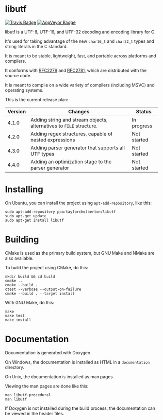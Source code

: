 libutf
======

[![Travis Badge](https://travis-ci.org/tay10r/libutf.svg?branch=master)](https://travis-ci.org/tay10r/libutf)
[![AppVeyor Badge](https://ci.appveyor.com/api/projects/status/xjbjhuxn3wsc0k61?svg=true)](https://ci.appveyor.com/project/tay10r/libutf)

libutf is a UTF-8, UTF-16, and UTF-32 decoding and encoding library for C.

It's used for taking advantage of the new `char16_t` and `char32_t` types and string literals in the C standard.

It is meant to be stable, lightweight, fast, and portable across platforms and compilers.

It conforms with [RFC2279](https://www.ietf.org/rfc/rfc2781.txt) and [RFC2781](https://www.ietf.org/rfc/rfc2279.txt), which are distributed with the source code.

It is meant to compile on a wide variety of compilers (including MSVC) and operating systems.

This is the current release plan:

| Version | Changes                                                             | Status      |
|---------|---------------------------------------------------------------------|-------------|
| 4.1.0   | Adding string and stream objects, alternatives to `FILE` structure. | In progress |
| 4.2.0   | Adding regex structures, capable of nested expressions              | Not started |
| 4.3.0   | Adding parser generator that supports all UTF types                 | Not started |
| 4.4.0   | Adding an optimization stage to the parser generator                | Not started |

# Installing

On Ubuntu, you can install the project using `apt-add-repository`, like this:

```
sudo apt-add-repository ppa:taylorcholberton/libutf
sudo apt-get update
sudo apt-get install libutf
```

# Building

CMake is used as the primary build system, but GNU Make and NMake are also available.

To build the project using CMake, do this:

```
mkdir build && cd build
cmake ..
cmake --build .
ctest --verbose --output-on-failure
cmake --build . --target install
```

With GNU Make, do this:

```
make
make test
make install
```

# Documentation

Documentation is generated with Doxygen.

On Windows, the documentation is installed as HTML in a `documentation` directory.

On Unix, the documentation is installed as man pages.

Viewing the man pages are done like this:

```
man libutf-procedural
man libutf
```

If Doxygen is not installed during the build process, the documentation can be viewed in the header files.

